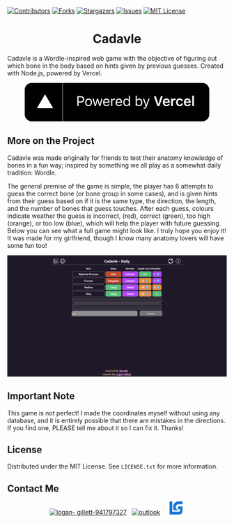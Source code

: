 <a name="readme-top"></a>

[![Contributors][contributors-shield]][contributors-url]
[![Forks][forks-shield]][forks-url]
[![Stargazers][stars-shield]][stars-url]
[![Issues][issues-shield]][issues-url]
[![MIT License][license-shield]][license-url]

<!-- Project Info -->
<div align="center">
<h1>Cadavle</h1>
</div>

<p>
    Cadavle is a Wordle-inspired web game with the objective of figuring out which bone in the body based on hints given by previous guesses. Created with Node.js, powered by Vercel.
</p>

<p align="center">
<a href="https://vercel.com/"><img src="powered-by-vercel.svg"/>
</a>
</p>

<!-- Project INFO -->
## More on the Project

<p>
Cadavle was made originally for friends to test their anatomy knowledge of bones in a fun way; inspired by something we all play as a somewhat daily tradition: Wordle.

The general premise of the game is simple, the player has 6 attempts to guess the correct bone
(or bone group in some cases), and is given hints from their guess based on if it is the same type,
the direction, the length, and the number of bones that guess touches. After each guess,
colours indicate weather the guess is incorrect,
(red), correct (green), too high (orange), or too
low (blue), which will help the player with future guessing. Below you can see what a full game might look like. I truly hope you enjoy it! It was made for my girlfriend, though I know many anatomy lovers will have some fun too!
</p>

<img src="Cadavle-Example.png">

## Important Note

This game is not perfect! I made the coordinates myself without using any database, and it is entirely possible that there are mistakes in the directions. If you find one, PLEASE tell me about it so I can fix it. Thanks!

<!-- LICENSE -->
## License

Distributed under the MIT License. See `LICENSE.txt` for more information.

<!-- CONTACT -->
## Contact Me

<p align="center"><a href="https://linkedin.com/in/logan-gillett-941797327" target="blank"><img src="https://raw.githubusercontent.com/rahuldkjain/github-profile-readme-generator/master/src/images/icons/Social/linked-in-alt.svg" alt="logan-            gillett-941797327" height="30" width="40" /></a> 
    &nbsp;
       <a href="mailto:l2gillet@uwaterloo.ca" target="_blank" rel="noreferrer"><img src="https://upload.wikimedia.org/wikipedia/commons/d/df/Microsoft_Office_Outlook_%282018%E2%80%93present%29.svg" alt="outlook" width="40" height="33"/></a>
    &nbsp;&nbsp;
    <a href="https://www.lgillett.com/" target="_blank" rel="noreferrer"><img src="resources/blueWebLogo.png" alt="outlook" width="40" height="30"/></a>
</p>

<!-- MARKDOWN LINKS & IMAGES -->
<!-- https://www.markdownguide.org/basic-syntax/#reference-style-links -->
[contributors-shield]: https://img.shields.io/github/contributors/logagill489/Cadavle.svg?style=for-the-badge
[contributors-url]: https://github.com/logagill489/Cadavle/graphs/contributors

[forks-shield]: https://img.shields.io/github/forks/logagill489/Cadavle.svg?style=for-the-badge
[forks-url]: https://github.com/logagill489/Cadavle/network/members

[stars-shield]: https://img.shields.io/github/stars/logagill489/Cadavle.svg?style=for-the-badge
[stars-url]: https://github.com/logagill489/Cadavle/stargazers

[issues-shield]: https://img.shields.io/github/issues/logagill489/Cadavle.svg?style=for-the-badge
[issues-url]: https://github.com/logagill489/Cadavle/issues

[license-shield]: https://img.shields.io/github/license/logagill489/Cadavle.svg?style=for-the-badge
[license-url]: https://github.com/logagill489/Cadavle/blob/main/LICENSE.txt
